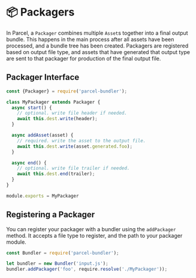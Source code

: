 # 📦 Packagers

In Parcel, a `Packager` combines multiple `Asset`s together into a final output bundle. This happens in the main process after all assets have been processed, and a bundle tree has been created. Packagers are registered based on output file type, and assets that have generated that output type are sent to that packager for production of the final output file.

## Packager Interface

```javascript
const {Packager} = require('parcel-bundler');

class MyPackager extends Packager {
  async start() {
    // optional. write file header if needed.
    await this.dest.write(header);
  }

  async addAsset(asset) {
    // required. write the asset to the output file.
    await this.dest.write(asset.generated.foo);
  }

  async end() {
    // optional. write file trailer if needed.
    await this.dest.end(trailer);
  }
}

module.exports = MyPackager
```

## Registering a Packager

You can register your packager with a bundler using the `addPackager` method. It accepts a file type to register, and the path to your packager module.

```javascript
const Bundler = require('parcel-bundler');

let bundler = new Bundler('input.js');
bundler.addPackager('foo', require.resolve('./MyPackager'));
```
